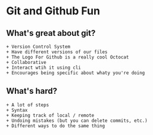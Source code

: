 # Git and Github Fun


## What's great about git?
	+ Version Control System
	+ Have different versions of our files
	+ The Logo For Github is a really cool Octocat
	+ Collaborative
	+ Interact wtih it using cli
	+ Encourages being specific about whaty you're doing

## What's hard?
	+ A lot of steps
	+ Syntax
	+ Keeping track of local / remote
	+ Undoing mistakes (but you can delete commits, etc.)
	+ Different ways to do the same thing




